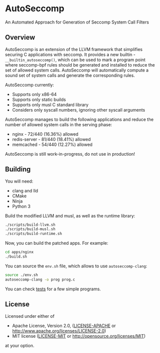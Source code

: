 # AutoSeccomp

An Automated Approach for Generation of Seccomp System Call Filters

## Overview

AutoSeccomp is an extension of the LLVM framework that simplifies securing C applications with seccomp.
It provides a new builtin - `__builtin_autoseccomp()`, which can be used to mark a program point where seccomp-bpf rules should be generated and installed to reduce the set of allowed system calls.
AutoSeccomp will automatically compute a sound set of system calls and generate the corresponding rules.

AutoSeccomp currently:

* Supports only x86-64
* Supports only static builds
* Supports only musl C standard library
* Considers only syscall numbers, ignoring other syscall arguments

AutoSeccomp manages to build the following applications and reduce the number of allowed system calls in the serving phase:

* nginx - 72/440 (16.36%) allowed
* redis-server - 81/440 (18.41%) allowed
* memcached - 54/440 (12.27%) allowed

AutoSeccomp is still work-in-progress, do not use in production!

## Building

You will need:

* clang and lld
* CMake
* Ninja
* Python 3

Build the modified LLVM and musl, as well as the runtime library:

```bash
./scripts/build-llvm.sh
./scripts/build-musl.sh
./scripts/build-runtime.sh
```

Now, you can build the patched apps.
For example:

```bash
cd apps/nginx
./build.sh
```

You can source the `env.sh` file, which allows to use `autoseccomp-clang`:

```bash
source ./env.sh
autoseccomp-clang -o prog prog.c
```

You can check [tests](tests) for a few simple programs.


## License

Licensed under either of

 * Apache License, Version 2.0, ([LICENSE-APACHE](LICENSE-APACHE) or http://www.apache.org/licenses/LICENSE-2.0)
 * MIT license ([LICENSE-MIT](LICENSE-MIT) or http://opensource.org/licenses/MIT)

at your option.
